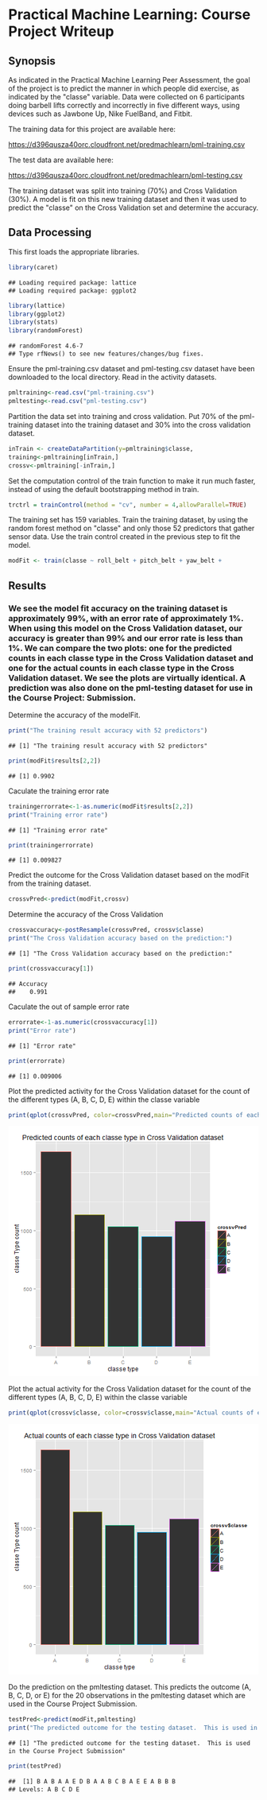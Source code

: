 # Practical Machine Learning: Course Project Writeup


## Synopsis
As indicated in the Practical Machine Learning Peer Assessment, the goal of the project is to predict the manner in which people did exercise, as indicated by the "classe" variable.  Data were collected on 6 participants doing barbell lifts correctly and incorrectly in five different ways, using devices such as Jawbone Up, Nike FuelBand, and Fitbit.

The training data for this project are available here: 

https://d396qusza40orc.cloudfront.net/predmachlearn/pml-training.csv

The test data are available here: 

https://d396qusza40orc.cloudfront.net/predmachlearn/pml-testing.csv

The training dataset was split into training (70%) and Cross Validation (30%).  A model is fit on this new training dataset and then it was used to predict the "classe" on the Cross Validation set and determine the accuracy.

## Data Processing
This first loads the appropriate libraries.

```r
library(caret)
```

```
## Loading required package: lattice
## Loading required package: ggplot2
```

```r
library(lattice)
library(ggplot2)
library(stats)
library(randomForest)
```

```
## randomForest 4.6-7
## Type rfNews() to see new features/changes/bug fixes.
```

Ensure the pml-training.csv dataset and pml-testing.csv dataset have been downloaded to the local directory.
Read in the activity datasets.

```r
pmltraining<-read.csv("pml-training.csv")
pmltesting<-read.csv("pml-testing.csv")
```


Partition the data set into training and cross validation.  Put 70% of the pml-training dataset into the training dataset and 30% into the cross validation dataset.

```r
inTrain <- createDataPartition(y=pmltraining$classe,                               p=0.7, list=FALSE)
training<-pmltraining[inTrain,]
crossv<-pmltraining[-inTrain,]
```

Set the computation control of the train function to make it run much faster, instead of using the default bootstrapping method in train.

```r
trctrl = trainControl(method = "cv", number = 4,allowParallel=TRUE)
```

The training set has 159 variables.  Train the training dataset, by using the random forest method on "classe" and only those 52 predictors that gather sensor data.  Use the train control created in the previous step to fit the model.

```r
modFit <- train(classe ~ roll_belt + pitch_belt + yaw_belt +               total_accel_belt + gyros_belt_x + gyros_belt_y + gyros_belt_z +               accel_belt_x + accel_belt_y + accel_belt_z + magnet_belt_x +               magnet_belt_y + magnet_belt_z + roll_arm + pitch_arm + yaw_arm +                 total_accel_arm + gyros_arm_x + gyros_arm_y + gyros_arm_z +                 accel_arm_x + accel_arm_y + accel_arm_z + magnet_arm_x +               magnet_arm_y + magnet_arm_z + roll_dumbbell + pitch_dumbbell +                 yaw_dumbbell + total_accel_dumbbell + gyros_dumbbell_x +                 gyros_dumbbell_y + gyros_dumbbell_z +accel_dumbbell_x +                 accel_dumbbell_y + accel_dumbbell_z + magnet_dumbbell_x +                 magnet_dumbbell_y + magnet_dumbbell_z + roll_forearm +                 pitch_forearm + yaw_forearm + total_accel_forearm + gyros_forearm_x +                 gyros_forearm_y + gyros_forearm_z + accel_forearm_x +                 accel_forearm_y + accel_forearm_z + magnet_forearm_x +                 magnet_forearm_y + magnet_forearm_z,method="rf",data=training,trControl = trctrl)
```

## Results

### We see the model fit accuracy on the training dataset is approximately 99%, with an error rate of approximately 1%.  When using this model on the Cross Validation dataset, our accuracy is greater than 99% and our error rate is less than 1%.  We can compare the two plots: one for the predicted counts in each classe type in the Cross Validation dataset and one for the actual counts in each classe type in the Cross Validation dataset.  We see the plots are virtually identical.  A prediction was also done on the pml-testing dataset for use in the Course Project: Submission.

Determine the accuracy of the modelFit.

```r
print("The training result accuracy with 52 predictors")
```

```
## [1] "The training result accuracy with 52 predictors"
```

```r
print(modFit$results[2,2])
```

```
## [1] 0.9902
```

Caculate the training error rate

```r
trainingerrorrate<-1-as.numeric(modFit$results[2,2])
print("Training error rate")
```

```
## [1] "Training error rate"
```

```r
print(trainingerrorrate)
```

```
## [1] 0.009827
```

Predict the outcome for the Cross Validation dataset based on the modFit from the training dataset.

```r
crossvPred<-predict(modFit,crossv)
```

Determine the accuracy of the Cross Validation

```r
crossvaccuracy<-postResample(crossvPred, crossv$classe)
print("The Cross Validation accuracy based on the prediction:")
```

```
## [1] "The Cross Validation accuracy based on the prediction:"
```

```r
print(crossvaccuracy[1])
```

```
## Accuracy 
##    0.991
```

Caculate the out of sample error rate

```r
errorrate<-1-as.numeric(crossvaccuracy[1])
print("Error rate")
```

```
## [1] "Error rate"
```

```r
print(errorrate)
```

```
## [1] 0.009006
```

Plot the predicted activity for the Cross Validation dataset for the count of the different types (A, B, C, D, E) within the classe variable

```r
print(qplot(crossvPred, color=crossvPred,main="Predicted counts of each classe type in Cross Validation dataset",xlab="classe type",ylab="classe Type count"))
```

![plot of chunk unnamed-chunk-11](figure/unnamed-chunk-11.png) 

Plot the actual activity for the Cross Validation dataset for the count of the different types (A, B, C, D, E) within the classe variable

```r
print(qplot(crossv$classe, color=crossv$classe,main="Actual counts of each classe type in Cross Validation dataset",xlab="classe type",ylab="classe Type count"))
```

![plot of chunk unnamed-chunk-12](figure/unnamed-chunk-12.png) 

Do the prediction on the pmltesting dataset.  This predicts the outcome (A, B, C, D, or E) for the 20 observations in the pmltesting dataset which are used in the Course Project Submission.

```r
testPred<-predict(modFit,pmltesting)
print("The predicted outcome for the testing dataset.  This is used in the Course Project Submission")
```

```
## [1] "The predicted outcome for the testing dataset.  This is used in the Course Project Submission"
```

```r
print(testPred)
```

```
##  [1] B A B A A E D B A A B C B A E E A B B B
## Levels: A B C D E
```
